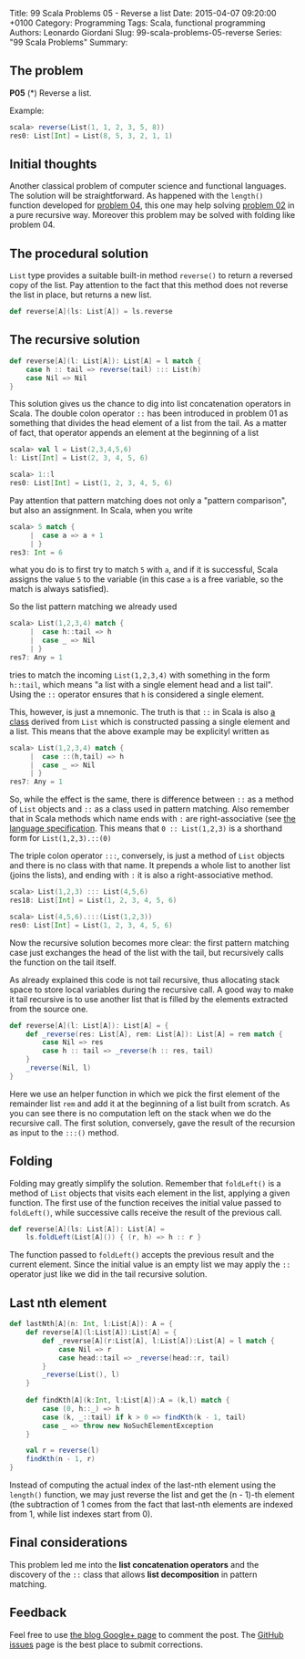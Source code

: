 Title: 99 Scala Problems 05 - Reverse a list
Date: 2015-04-07 09:20:00 +0100
Category: Programming
Tags: Scala, functional programming
Authors: Leonardo Giordani
Slug: 99-scala-problems-05-reverse
Series: "99 Scala Problems"
Summary: 

## The problem

**P05** (*) Reverse a list.

Example:

``` scala
scala> reverse(List(1, 1, 2, 3, 5, 8))
res0: List[Int] = List(8, 5, 3, 2, 1, 1)
```

## Initial thoughts

Another classical problem of computer science and functional languages. The solution will be straightforward. As happened with the `length()` function developed for [problem 04](/blog/2015/04/07/99-scala-problems-04-length/), this one may help solving [problem 02](/blog/2015/04/07/99-scala-problems-02-find-last-nth/) in a pure recursive way. Moreover this problem may be solved with folding like problem 04.

## The procedural solution

`List` type provides a suitable built-in method `reverse()` to return a reversed copy of the list. Pay attention to the fact that this method does not reverse the list in place, but returns a new list.

``` scala
def reverse[A](ls: List[A]) = ls.reverse
```

## The recursive solution

``` scala
def reverse[A](l: List[A]): List[A] = l match {
    case h :: tail => reverse(tail) ::: List(h)
    case Nil => Nil
}
```

This solution gives us the chance to dig into list concatenation operators in Scala. The double colon operator `::` has been introduced in problem 01 as something that divides the head element of a list from the tail. As a matter of fact, that operator appends an element at the beginning of a list

``` scala
scala> val l = List(2,3,4,5,6)
l: List[Int] = List(2, 3, 4, 5, 6)

scala> 1::l
res0: List[Int] = List(1, 2, 3, 4, 5, 6)
```

Pay attention that pattern matching does not only a "pattern comparison", but also an assignment. In Scala, when you write

``` scala
scala> 5 match {
     |  case a => a + 1
     | }
res3: Int = 6
```

what you do is to first try to match `5` with `a`, and if it is successful, Scala assigns the value `5` to the variable (in this case `a` is a free variable, so the match is always satisfied).

So the list pattern matching we already used

``` scala
scala> List(1,2,3,4) match {
     |  case h::tail => h
     |  case _ => Nil
     | }
res7: Any = 1
```

tries to match the incoming `List(1,2,3,4)` with something in the form `h::tail`, which means "a list with a single element head and a list tail". Using the `::` operator ensures that `h` is considered a single element.

This, however, is just a mnemonic. The truth is that `::` in Scala is also [a class](http://www.scala-lang.org/api/2.11.4/index.html#scala.collection.immutable.$colon$colon) derived from `List` which is constructed passing a single element and a list. This means that the above example may be explicityl written as

``` scala
scala> List(1,2,3,4) match {
     |  case ::(h,tail) => h
     |  case _ => Nil
     | }
res7: Any = 1
```

So, while the effect is the same, there is difference between `::` as a method of `List` objects and `::` as a class used in pattern matching. Also remember that in Scala methods which name ends with `:` are right-associative (see [the language specification](http://www.scala-lang.org/files/archive/spec/2.11/06-expressions.html#infix-operations). This means that `0 :: List(1,2,3)` is a shorthand form for `List(1,2,3).::(0)`

The triple colon operator `:::`, conversely, is just a method of `List` objects and there is no class with that name. It prepends a whole list to another list (joins the lists), and ending with `:` it is also a right-associative method.

``` scala
scala> List(1,2,3) ::: List(4,5,6)
res18: List[Int] = List(1, 2, 3, 4, 5, 6)

scala> List(4,5,6).:::(List(1,2,3))
res0: List[Int] = List(1, 2, 3, 4, 5, 6)
```

Now the recursive solution becomes more clear: the first pattern matching case just exchanges the head of the list with the tail, but recursively calls the function on the tail itself.

As already explained this code is not tail recursive, thus allocating stack space to store local variables during the recursive call. A good way to make it tail recursive is to use another list that is filled by the elements extracted from the source one.

``` scala
def reverse[A](l: List[A]): List[A] = {
    def _reverse(res: List[A], rem: List[A]): List[A] = rem match {
        case Nil => res
        case h :: tail => _reverse(h :: res, tail)
    }
    _reverse(Nil, l)
}
```

Here we use an helper function in which we pick the first element of the remainder list `rem` and add it at the beginning of a list built from scratch. As you can see there is no computation left on the stack when we do the recursive call. The first solution, conversely, gave the result of the recursion as input to the `:::()` method.

## Folding

Folding may greatly simplify the solution. Remember that `foldLeft()` is a method of `List` objects that visits each element in the list, applying a given function. The first use of the function receives the initial value passed to `foldLeft()`, while successive calls receive the result of the previous call.

``` scala
def reverse[A](ls: List[A]): List[A] =
    ls.foldLeft(List[A]()) { (r, h) => h :: r }
```

The function passed to `foldLeft()` accepts the previous result and the current element. Since the initial value is an empty list we may apply the `::` operator just like we did in the tail recursive solution.

## Last nth element

``` scala
def lastNth[A](n: Int, l:List[A]): A = {
    def reverse[A](l:List[A]):List[A] = {
        def _reverse[A](r:List[A], l:List[A]):List[A] = l match {
            case Nil => r
            case head::tail => _reverse(head::r, tail)
        }
        _reverse(List(), l)
    }
    
    def findKth[A](k:Int, l:List[A]):A = (k,l) match {
        case (0, h::_) => h
        case (k, _::tail) if k > 0 => findKth(k - 1, tail)
        case _ => throw new NoSuchElementException
    }

    val r = reverse(l)
    findKth(n - 1, r)
}
```

Instead of computing the actual index of the last-nth element using the `length()` function, we may just reverse the list and get the (n - 1)-th element (the subtraction of 1 comes from the fact that last-nth elements are indexed from 1, while list indexes start from 0).

## Final considerations

This problem led me into the **list concatenation operators** and the discovery of the `::` class that allows **list decomposition** in pattern matching.

## Feedback

Feel free to use [the blog Google+ page](https://plus.google.com/u/0/111444750762335924049) to comment the post. The [GitHub issues](http://github.com/TheDigitalCatOnline/thedigitalcatonline.github.com/issues) page is the best place to submit corrections.
